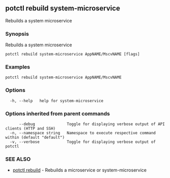 ## potctl rebuild system-microservice

Rebuilds a system microservice

### Synopsis

Rebuilds a system microservice

```
potctl rebuild system-microservice AppNAME/MscvNAME [flags]
```

### Examples

```
potctl rebuild system-microservice AppNAME/MscvNAME
```

### Options

```
  -h, --help   help for system-microservice
```

### Options inherited from parent commands

```
      --debug              Toggle for displaying verbose output of API clients (HTTP and SSH)
  -n, --namespace string   Namespace to execute respective command within (default "default")
  -v, --verbose            Toggle for displaying verbose output of potctl
```

### SEE ALSO

* [potctl rebuild](potctl_rebuild.md)	 - Rebuilds a microservice or system-microservice


